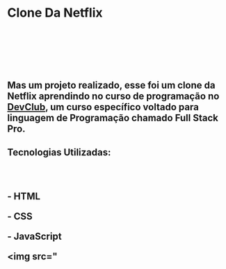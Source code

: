 <h1> Clone Da Netflix <h1/>
<br>
<br>
<h2> Mas um projeto realizado, esse foi um clone da Netflix aprendindo no curso de programação no <a href= "https://rodolfomori.com.br/devclub">DevClub</a>, um curso específico voltado para linguagem de Programação chamado Full Stack Pro.</h2>

<h2> Tecnologias Utilizadas:<h2/>
<br>
    <p> - HTML <p/>
    <p> - CSS <p/>
     <p> - JavaScript <p/>
    
<img src="    
